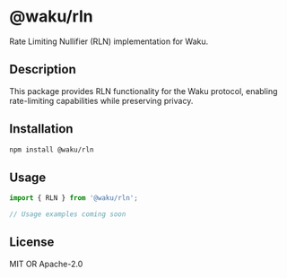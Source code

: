 # @waku/rln

Rate Limiting Nullifier (RLN) implementation for Waku.

## Description

This package provides RLN functionality for the Waku protocol, enabling rate-limiting capabilities while preserving privacy.

## Installation

```bash
npm install @waku/rln
```

## Usage

```typescript
import { RLN } from '@waku/rln';

// Usage examples coming soon
```

## License

MIT OR Apache-2.0 